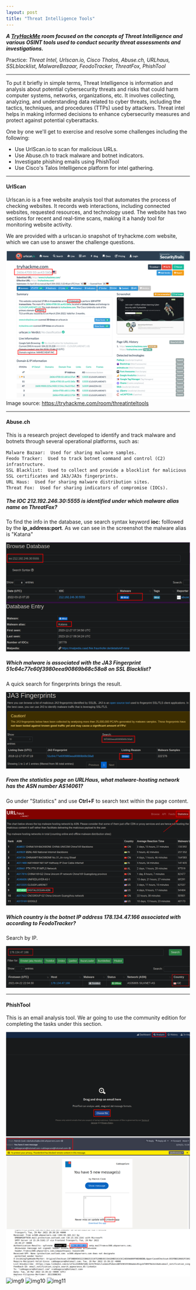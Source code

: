 ```yaml
---
layout: post
title: "Threat Intelligence Tools"
---
```




***A [TryHackMe](https://tryhackme.com/room/threatinteltools) room focused on the concepts of Threat Intelligence and various OSINT tools used to conduct security threat assessments and investigations.***

  Practice: *Threat Intel, Urlscan.io, Cisco Thalos, Abuse.ch, URLhaus, SSLblacklist, MalwareBazaar, FeodoTracker, ThreatFox, PhishTool* 

---------------------



To put it briefly in simple terms, Threat Intelligence is information and analysis about potential cybersecurity threats and risks that could harm computer systems, networks, organizations, etc. It involves collecting, analyzing, and understanding data related to cyber threats, including the tactics, techniques, and procedures (TTPs) used by attackers. Threat intel helps in making informed decisions to enhance cybersecurity measures and protect against potential cyberattacks.

One by one we'll get to exercise and resolve some challenges including the following: 

- Use UrlScan.io to scan for malicious URLs.
- Use Abuse.ch to track malware and botnet indicators.
- Investigate phishing emails using PhishTool
- Use Cisco's Talos Intelligence platform for intel gathering.

-----
#### UrlScan
Urlscan.io is a free website analysis tool that automates the process of checking websites. It records web interactions, including connected websites, requested resources, and technology used. The website has two sections for recent and real-time scans, making it a handy tool for monitoring website activity.

We are provided with a urlscan.io snapshot of tryhackme.com website, which we can use to answer the challenge questions.

![img1](/assets/images/threat_intel_tools/img1.png)
Image source: https://tryhackme.com/room/threatinteltools


---------------
#### Abuse.ch

This is a research project developed to identify and track malware and botnets through several operational platforms, such as:


    Malware Bazaar:  Used for sharing malware samples.
    Feodo Tracker:  Used to track botnet command and control (C2) infrastructure.
    SSL Blacklist:  Used to collect and provide a blocklist for malicious SSL certificates and JA3/JA3s fingerprints.
    URL Haus:  Used for sharing malware distribution sites.
    Threat Fox:  Used for sharing indicators of compromise (IOCs).


##### The IOC 212.192.246.30:5555 is identified under which malware alias name on ThreatFox?

To find the info in the database, use search syntax keyword **ioc:** folllowed by the **ip_address:port**. As we can see in the screenshot the malware alias is "Katana"

![img2](/assets/images/threat_intel_tools/img2.png)

##### Which malware is associated with the JA3 Fingerprint 51c64c77e60f3980eea90869b68c58a8 on SSL Blacklist?
A quick search for fingerprints brings the result.


![img3](/assets/images/threat_intel_tools/img3.png)

##### From the statistics page on URLHaus, what malware-hosting network has the ASN number AS14061? 
Go under "Statistics" and use **Ctrl+F** to search text within the page content.

![img4](/assets/images/threat_intel_tools/img4.png)

##### Which country is the botnet IP address 178.134.47.166 associated with according to FeodoTracker?
Search by IP.

![img5](/assets/images/threat_intel_tools/img5.png)

----------

#### PhishTool 

This is an email analysis tool. We ar going to use the community edition for completing the tasks under this section.


![img6](/assets/images/threat_intel_tools/img6.png)
![img7](/assets/images/threat_intel_tools/img7.png)
![img8](/assets/images/threat_intel_tools/img8.png)
![img9](/assets/images/threat_intel_tools/img9.png)
![img10](/assets/images/threat_intel_tools/img10.png)
![img11](/assets/images/threat_intel_tools/img11.png)
